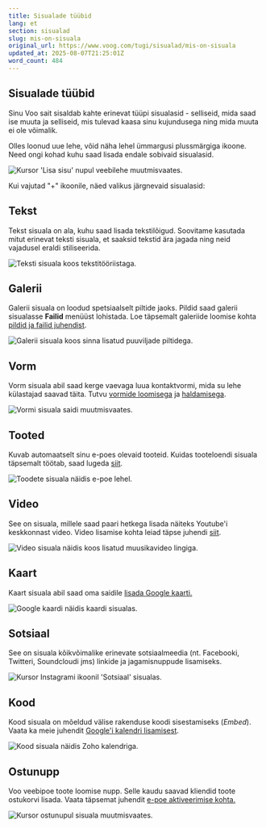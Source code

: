 ```yaml
---
title: Sisualade tüübid
lang: et
section: sisualad
slug: mis-on-sisuala
original_url: https://www.voog.com/tugi/sisualad/mis-on-sisuala
updated_at: 2025-08-07T21:25:01Z
word_count: 484
---
```

## Sisualade tüübid

Sinu Voo sait sisaldab kahte erinevat tüüpi sisualasid - selliseid, mida saad ise muuta ja selliseid, mis tulevad kaasa sinu kujundusega ning mida muuta ei ole võimalik.

Olles loonud uue lehe, võid näha lehel ümmargusi plussmärgiga ikoone. Need ongi kohad kuhu saad lisada endale sobivaid sisualasid.

![Kursor 'Lisa sisu' nupul veebilehe muutmisvaates.](https://media.voog.com/0000/0036/2183/photos/Sisuala_block.webp "Kursor 'Lisa sisu' nupul veebilehe muutmisvaates.")

Kui vajutad "+" ikoonile, näed valikus järgnevaid sisualasid:

## Tekst

Tekst sisuala on ala, kuhu saad lisada tekstilõigud. Soovitame kasutada mitut erinevat teksti sisuala, et saaksid tekstid ära jagada ning neid vajadusel eraldi stiliseerida.

![Teksti sisuala koos tekstitööriistaga.](https://media.voog.com/0000/0036/2183/photos/Teksti_sisuala_block.webp "Teksti sisuala koos tekstitööriistaga.")

## Galerii

Galerii sisuala on loodud spetsiaalselt piltide jaoks. Pildid saad galerii sisualasse **Failid** menüüst lohistada. Loe täpsemalt galeriide loomise kohta [pildid ja failid juhendist](/tugi/pildid-ja-failid).

![Galerii sisuala koos sinna lisatud puuviljade piltidega.](https://media.voog.com/0000/0036/2183/photos/mis-on-sisuala-2_block.png "Galerii sisuala koos sinna lisatud puuviljade piltidega.")

## Vorm

Vorm sisuala abil saad kerge vaevaga luua kontaktvormi, mida su lehe külastajad saavad täita. Tutvu [vormide loomisega](/tugi/vormid/uue-vormi-loomine) ja [haldamisega](/tugi/vormid/vormide-kaudu-sisestatud-info-haldamine).

![Vormi sisuala saidi muutmisvaates.](https://media.voog.com/0000/0036/2183/photos/Vorm_sisuala_block.webp "Vormi sisuala saidi muutmisvaates.")

## Tooted

Kuvab automaatselt sinu e-poes olevaid tooteid. Kuidas tooteloendi sisuala täpsemalt töötab, saad lugeda [siit](/tugi/e-pood/sisuala-tootenimekiri).

![Toodete sisuala näidis e-poe lehel.](https://media.voog.com/0000/0036/2183/photos/Tooted_sisuala_block.webp "Toodete sisuala näidis e-poe lehel.")

## Video

See on sisuala, millele saad paari hetkega lisada näiteks Youtube'i keskkonnast video. Video lisamise kohta leiad täpse juhendi [siit](/tugi/sisu-haldamine/video-ja-google-kaardi-lisamine).

![Video sisuala näidis koos lisatud muusikavideo lingiga.](https://media.voog.com/0000/0036/2183/photos/Video_sisuala_block.webp "Video sisuala näidis koos lisatud muusikavideo lingiga.")

## Kaart

Kaart sisuala abil saad oma saidile [lisada Google kaarti.](/tugi/sisu-haldamine/video-ja-google-kaardi-lisamine)

![Google kaardi näidis kaardi sisualas.](https://media.voog.com/0000/0036/2183/photos/Kaart_sisuala_block.webp "Google kaardi näidis kaardi sisualas.")

## Sotsiaal

See on sisuala kõikvõimalike erinevate sotsiaalmeedia (nt. Facebooki, Twitteri, Soundcloudi jms) linkide ja jagamisnuppude lisamiseks.

![Kursor Instagrami ikoonil 'Sotsiaal' sisualas.](https://media.voog.com/0000/0036/2183/photos/Sotsiaal_sisuala_block.webp "Kursor Instagrami ikoonil 'Sotsiaal' sisualas.")

## Kood

Kood sisuala on mõeldud välise rakenduse koodi sisestamiseks (*Embed*). Vaata ka meie juhendit [Google'i kalendri lisamisest](/tugi/sisu-haldamine/google-kalendri-lisamine-saidile).

![Kood sisuala näidis Zoho kalendriga.](https://media.voog.com/0000/0036/2183/photos/Kood_sisuala_block.webp "Kood sisuala näidis Zoho kalendriga.")

## Ostunupp

Voo veebipoe toote loomise nupp. Selle kaudu saavad kliendid toote ostukorvi lisada. Vaata täpsemat juhendit [e-poe aktiveerimise kohta.](/tugi/e-pood/lisa-saidile-pood)  

![Kursor ostunupul sisuala muutmisvaates.](https://media.voog.com/0000/0036/2183/photos/Sisualade_haldamine1-3_block.png "Kursor ostunupul sisuala muutmisvaates.")
